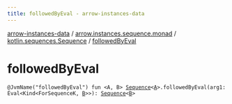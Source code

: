 ```yaml
---
title: followedByEval - arrow-instances-data
---
```


[arrow-instances-data](../../index.html) / [arrow.instances.sequence.monad](../index.html) / [kotlin.sequences.Sequence](index.html) / [followedByEval](./followed-by-eval.html)

# followedByEval

`@JvmName("followedByEval") fun <A, B> `[`Sequence`](https://kotlinlang.org/api/latest/jvm/stdlib/kotlin.sequences/-sequence/index.html)`<`[`A`](followed-by-eval.html#A)`>.followedByEval(arg1: Eval<Kind<ForSequenceK, `[`B`](followed-by-eval.html#B)`>>): `[`Sequence`](https://kotlinlang.org/api/latest/jvm/stdlib/kotlin.sequences/-sequence/index.html)`<`[`B`](followed-by-eval.html#B)`>`